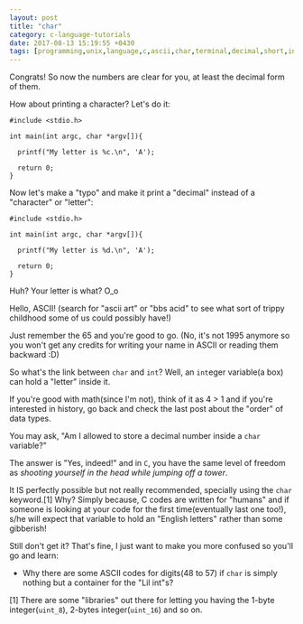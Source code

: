 ```yaml
---
layout: post
title: "char"
category: c-language-tutorials
date: 2017-08-13 15:19:55 +0430
tags: [programming,unix,language,c,ascii,char,terminal,decimal,short,int]
---
```


Congrats! So now the numbers are clear for you, at least the decimal form
 of them.

How about printing a character? Let's do it:

```c_cpp
#include <stdio.h>

int main(int argc, char *argv[]){

  printf("My letter is %c.\n", 'A');

  return 0;
}
```

Now let's make a "typo" and make it print a "decimal" instead of a "character"
 or "letter":

```c_cpp
#include <stdio.h>

int main(int argc, char *argv[]){

  printf("My letter is %d.\n", 'A');

  return 0;
}
```

Huh? Your letter is what? O_o

Hello, ASCII! (search for "ascii art" or "bbs acid" to see what sort of trippy
 childhood some of us could possibly have!)

Just remember the 65 and you're good to go. (No, it's not 1995 anymore so you
 won't get any credits for writing your name in ASCII or reading them
 backward :D)

So what's the link between `char` and `int`? Well, an `int`eger variable(a box)
 can hold a "letter" inside it.

If you're good with math(since I'm not), think of it as 4 > 1 and if you're
 interested in history, go back and check the last post about the "order" of
 data types.

You may ask, "Am I allowed to store a decimal number inside a `char` variable?"

The answer is "Yes, indeed!" and in `C`, you have the same level of freedom as
 *shooting yourself in the head while jumping off a tower*.

It IS perfectly possible but not really recommended, specially using the `char`
 keyword.[1] Why? Simply because, C codes are written for "humans" and if
 someone is looking at your code for the first time(eventually last one too!),
 s/he will expect that variable to hold an "English letters" rather than some
 gibberish!

Still don't get it? That's fine, I just want to make you more confused so
 you'll go and learn:

 - Why there are some ASCII codes for digits(48 to 57) if `char` is simply
 nothing but a container for the "Lil int"s?


[1] There are some "libraries" out there for letting you having the 1-byte
 integer(`uint_8`), 2-bytes integer(`uint_16`) and so on.
